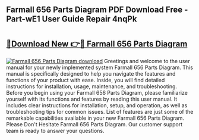 ## Farmall 656 Parts Diagram PDF Download Free - Part-wE1 User Guide Repair 4nqPk

# <h2><a href="http://dfukeo.blite.top/?on=Farmall+656+Parts+Diagram">🔗Download New 👉🔴 Farmall 656 Parts Diagram</a></h2>

[![Farmall 656 Parts Diagram download](https://i.imgur.com/lujVjoI.png)](http://dfukeo.blite.top/?on=Farmall+656+Parts+Diagram)
Greetings and welcome to the user manual for your newly implemented system Farmall 656 Parts Diagram. This manual is specifically designed to help you navigate the features and functions of your product with ease. Inside, you will find detailed instructions for installation, usage, maintenance, and troubleshooting. Before you begin using your Farmall 656 Parts Diagram, please familiarize yourself with its functions and features by reading this user manual. It includes clear instructions for installation, setup, and operation, as well as troubleshooting tips for common issues. List of features are just some of the remarkable capabilities available in your new Farmall 656 Parts Diagram. Please Don't Hesitate Farmall 656 Parts Diagram. Our customer support team is ready to answer your questions.
